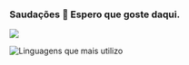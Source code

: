 ### Saudações 👋 Espero que goste daqui.
![](https://media1.tenor.com/m/5fXOP8eurtkAAAAC/mr-robot.gif)

![Linguagens que mais utilizo](https://github-readme-stats.vercel.app/api/top-langs/?username=runderground&hide_progress=true)
